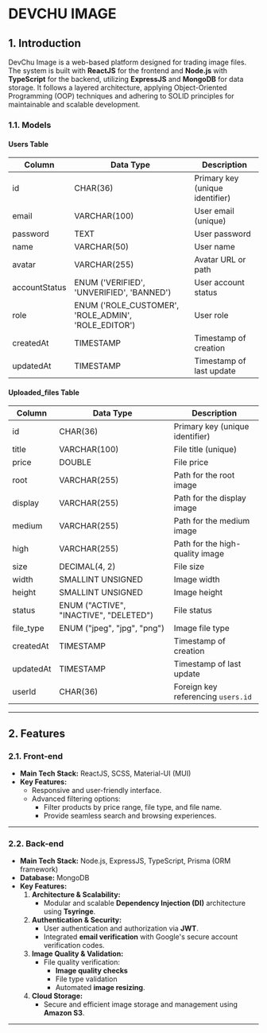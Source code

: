 # DEVCHU IMAGE

## 1. Introduction

DevChu Image is a web-based platform designed for trading image files. The system is built with **ReactJS** for the frontend and **Node.js** with **TypeScript** for the backend, utilizing **ExpressJS** and **MongoDB** for data storage. It follows a layered architecture, applying Object-Oriented Programming (OOP) techniques and adhering to SOLID principles for maintainable and scalable development.

### 1.1. Models

#### Users Table
| Column        | Data Type                                 | Description                                      |
|---------------|-------------------------------------------|--------------------------------------------------|
| id            | CHAR(36)                                  | Primary key (unique identifier)                  |
| email         | VARCHAR(100)                              | User email (unique)                              |
| password      | TEXT                                      | User password                                    |
| name          | VARCHAR(50)                               | User name                                        |
| avatar        | VARCHAR(255)                              | Avatar URL or path                               |
| accountStatus | ENUM ('VERIFIED', 'UNVERIFIED', 'BANNED') | User account status                              |
| role          | ENUM ('ROLE_CUSTOMER', 'ROLE_ADMIN', 'ROLE_EDITOR') | User role                              |
| createdAt     | TIMESTAMP                                 | Timestamp of creation                            |
| updatedAt     | TIMESTAMP                                 | Timestamp of last update                         |

#### Uploaded_files Table
| Column     | Data Type           | Description                                      |
|------------|---------------------|--------------------------------------------------|
| id         | CHAR(36)            | Primary key (unique identifier)                  |
| title      | VARCHAR(100)        | File title (unique)                              |
| price      | DOUBLE              | File price                                       |
| root       | VARCHAR(255)        | Path for the root image                          |
| display    | VARCHAR(255)        | Path for the display image                       |
| medium     | VARCHAR(255)        | Path for the medium image                        |
| high       | VARCHAR(255)        | Path for the high-quality image                  |
| size       | DECIMAL(4, 2)       | File size                                        |
| width      | SMALLINT UNSIGNED   | Image width                                      |
| height     | SMALLINT UNSIGNED   | Image height                                     |
| status     | ENUM ("ACTIVE", "INACTIVE", "DELETED") | File status      |
| file_type  | ENUM ("jpeg", "jpg", "png") | Image file type                                |
| createdAt  | TIMESTAMP           | Timestamp of creation                            |
| updatedAt  | TIMESTAMP           | Timestamp of last update                         |
| userId     | CHAR(36)            | Foreign key referencing `users.id`               |



---

## 2. Features

### 2.1. Front-end

- **Main Tech Stack:** ReactJS, SCSS, Material-UI (MUI)
- **Key Features:**
  - Responsive and user-friendly interface.
  - Advanced filtering options:
    - Filter products by price range, file type, and file name.
    - Provide seamless search and browsing experiences.

---

### 2.2. Back-end

- **Main Tech Stack:** Node.js, ExpressJS, TypeScript, Prisma (ORM framework)
- **Database:** MongoDB
- **Key Features:**
  1. **Architecture & Scalability:**
     - Modular and scalable **Dependency Injection (DI)** architecture using **Tsyringe**.
  2. **Authentication & Security:**
     - User authentication and authorization via **JWT**.
     - Integrated **email verification** with Google's secure account verification codes.
  3. **Image Quality & Validation:**
     - File quality verification:
       - **Image quality checks**
       - File type validation
       - Automated **image resizing**.
  4. **Cloud Storage:**
     - Secure and efficient image storage and management using **Amazon S3**.
---
